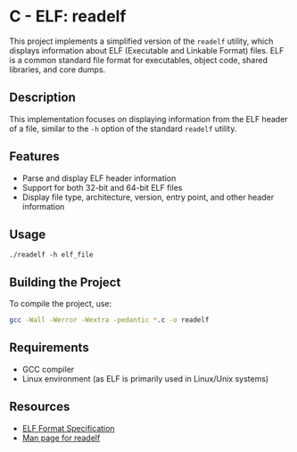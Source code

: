 # C - ELF: readelf

This project implements a simplified version of the `readelf` utility, which displays information about ELF (Executable and Linkable Format) files. ELF is a common standard file format for executables, object code, shared libraries, and core dumps.

## Description

This implementation focuses on displaying information from the ELF header of a file, similar to the `-h` option of the standard `readelf` utility.

## Features

- Parse and display ELF header information
- Support for both 32-bit and 64-bit ELF files
- Display file type, architecture, version, entry point, and other header information

## Usage

```
./readelf -h elf_file
```

## Building the Project

To compile the project, use:

```bash
gcc -Wall -Werror -Wextra -pedantic *.c -o readelf
```

## Requirements

- GCC compiler
- Linux environment (as ELF is primarily used in Linux/Unix systems)

## Resources

- [ELF Format Specification](https://refspecs.linuxfoundation.org/elf/elf.pdf)
- [Man page for readelf](https://linux.die.net/man/1/readelf)
